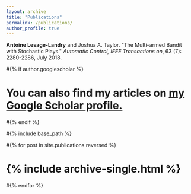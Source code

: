 ```yaml
---
layout: archive
title: "Publications"
permalink: /publications/
author_profile: true
---
```


<b>Antoine Lesage-Landry</b> and Joshua A. Taylor. "The Multi-armed Bandit with Stochastic Plays." <i>Automatic Control, IEEE Transactions on</i>, 63 (7): 2280-2286, July 2018.


#{% if author.googlescholar %}
#  You can also find my articles on <u><a href="{{author.googlescholar}}">my Google Scholar profile</a>.</u>
#{% endif %}

#{% include base_path %}

#{% for post in site.publications reversed %}
#  {% include archive-single.html %}
#{% endfor %}

